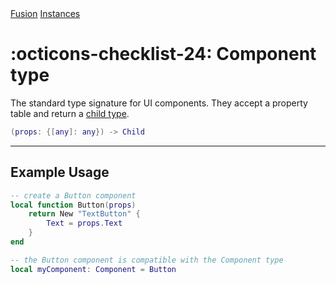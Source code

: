 <nav class="fusiondoc-api-breadcrumbs">
	<a href="../..">Fusion</a>
	<a href="..">Instances</a>
</nav>

<h1 class="fusiondoc-api-header" markdown>
	<span class="fusiondoc-api-icon" markdown>:octicons-checklist-24:</span>
	<span class="fusiondoc-api-name">Component</span>
	<span class="fusiondoc-api-pills">
		<span class="fusiondoc-api-pill-type">type</span>
	</span>
</h1>

The standard type signature for UI components. They accept a property table and
return a [child type](./child.md).

```Lua
(props: {[any]: any}) -> Child
```

-----

## Example Usage

```Lua
-- create a Button component
local function Button(props)
    return New "TextButton" {
        Text = props.Text
    }
end

-- the Button component is compatible with the Component type
local myComponent: Component = Button
```
